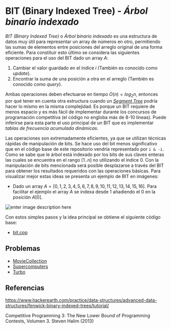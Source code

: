 # BIT (Binary Indexed Tree) - *Árbol binario indexado*
*BIT (Binary Indexed Tree)* o *Árbol binario indexado* es una estructura de datos muy útil para representar un array de números en otro, permitiendo las sumas de elementos entre posiciones del arreglo original de una forma eficiente. Para constituir esto último se considera las siguientes operaciones para el uso del BIT dado un array $A$:

1. Cambiar el valor guardado en el índice $i$ (También es conocido como *update*).
2. Encontrar la suma de una posición a otra en el arreglo (También es conocido como *query*).

Ambas operaciones deben efectuarse en tiempo $O(n) = log_2 n$, entonces por qué tener en cuenta otra estructura cuando un [*Segment Tree*](https://github.com/AnderMichael/Algoritmica/blob/main/EstructurasDeDatos/SegmentTree/READme.md) podría hacer lo mismo en la misma complejidad. Es porque un BIT requiere de menos espacio y es más fácil de implementar durante los concursos de programación competitiva (el código no engloba más de 8-10 líneas). Puede inferirse para esta parte el uso principal de un BIT que es implementar *tablas de frecuencia acumulada dinámicas*.

Las operaciones son extremadamente eficientes, ya que se utilizan técnicas rápidas de manipulación de bits. Se hace uso del bit menos significativo que en el código base de este repositorio vendría representado por `i & -i`. Como se sabe que le árbol está indexado por los bits de sus claves enteras las cuales se encuentra en el rango $[1..n]$ no utilizando el índice 0. Con la manipulación de bits mencionada será posible desplazarse a través del BIT para obtener los resultados requeridos con las operaciones básicas. Para visualizar mejor estas ideas se presenta un ejemplo de BIT  en imágenes:

- Dado un array $A = [0, 1, 2, 3, 4, 5, 6, 7, 8, 9, 10, 11, 12, 13, 14, 15, 16]$. Para facilitar el ejemplo el array $A$ se indexa desde 1 añadiendo el 0 en la posición $A[0]$.

![enter image description here](https://he-s3.s3.amazonaws.com/media/uploads/68f2369.jpg)

Con estos simples pasos y la idea principal se obtiene el siguiente código base:

* [bit.cpp](https://github.com/AnderMichael/Algoritmica/blob/main/EstructurasDeDatos/BIT/bit.cpp)

## Problemas
- [MovieCollection](https://github.com/AnderMichael/Algoritmica/blob/main/EstructurasDeDatos/BIT/Problemas/MovieCollection.cpp)
- [Supercomputers](https://github.com/AnderMichael/Algoritmica/blob/main/EstructurasDeDatos/BIT/Problemas/Supercomputers.cpp)
- [Turbo](https://github.com/AnderMichael/Algoritmica/blob/main/EstructurasDeDatos/BIT/Problemas/Turbo.cpp)
## Referencias

https://www.hackerearth.com/practice/data-structures/advanced-data-structures/fenwick-binary-indexed-trees/tutorial/

Competitive Programming 3: The New Lower Bound of Programming Contests, Volumen 3. Steven Halim (2013)

